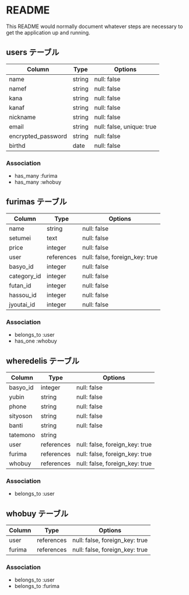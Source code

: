 # README

This README would normally document whatever steps are necessary to get the
application up and running.

## users テーブル

| Column   | Type   | Options     |
| -------- | ------ | ----------- |
| name     | string | null: false |
| namef     | string | null: false |
| kana    | string | null: false |
| kanaf    | string | null: false |
| nickname     | string | null: false |
| email    | string | null: false, unique: true |
| encrypted_password | string | null: false |
| birthd | date | null: false |


### Association
- has_many :furima
- has_many :whobuy

## furimas テーブル

| Column | Type   | Options     |
| ------ | ------ | ----------- |
| name   | string | null: false |
| setumei   | text | null: false |
| price   | integer | null: false |
| user   | references | null: false, foreign_key: true |
| basyo_id   | integer | null: false |
| category_id   | integer | null: false |
| futan_id   | integer | null: false |
| hassou_id   | integer | null: false |
| jyoutai_id   | integer | null: false |

### Association

- belongs_to :user
- has_one :whobuy

## wheredelis テーブル
| Column | Type   | Options     |
| ------ | ------ | ----------- |
| basyo_id   | integer | null: false |
| yubin   | string | null: false |
| phone   | string | null: false |
| sityoson  | string| null: false |
| banti   | string | null: false |
| tatemono   | string |
| user   | references | null: false, foreign_key: true |
| furima   | references | null: false, foreign_key: true |
| whobuy   | references | null: false, foreign_key: true |


### Association

- belongs_to :user

## whobuy テーブル
| Column | Type   | Options     |
| ------ | ------ | ----------- |
| user   | references | null: false, foreign_key: true |
| furima   | references | null: false, foreign_key: true |
### Association

- belongs_to :user
- belongs_to :furima